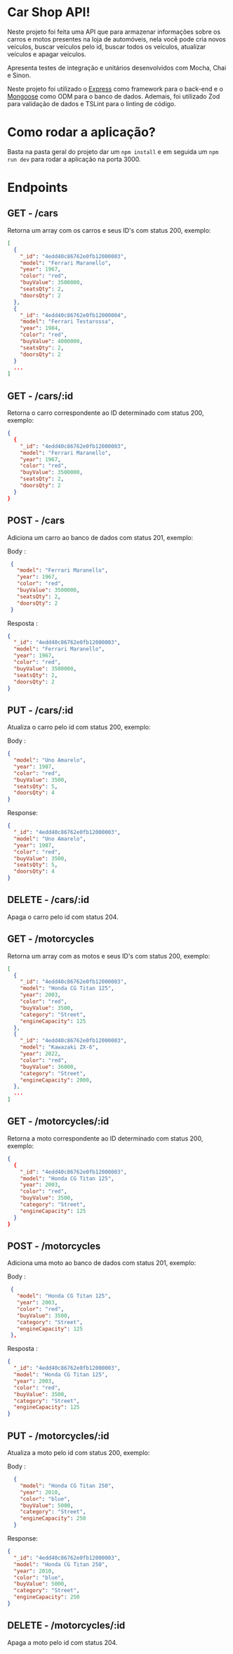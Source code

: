 # Car Shop API!

Neste projeto foi feita uma API que para armazenar informações sobre os carros e motos presentes na loja de automóveis, nela você pode cria novos veículos, buscar veículos pelo id, buscar todos os veículos, atualizar veículos e apagar veículos.

Apresenta testes de integração e unitários desenvolvidos com Mocha, Chai e Sinon.

Neste projeto foi utilizado o [Express](https://expressjs.com/) como framework para o back-end e o [Mongoose](https://mongoosejs.com) como ODM para o banco de dados. Ademais, foi utilizado Zod para validação de dados e TSLint para o linting de código.

# Como rodar a aplicação?

Basta na pasta geral do projeto dar um `npm install` e em seguida um `npm run dev` para rodar a aplicação na porta 3000.

# Endpoints

## GET - /cars
Retorna um array com os carros e seus ID's com status 200, exemplo:
```json
[
  {
    "_id": "4edd40c86762e0fb12000003",
    "model": "Ferrari Maranello",
    "year": 1967,
    "color": "red",
    "buyValue": 3500000,
    "seatsQty": 2,
    "doorsQty": 2
  },
  {
    "_id": "4edd40c86762e0fb12000004",
    "model": "Ferrari Testarossa",
    "year": 1984,
    "color": "red",
    "buyValue": 4000000,
    "seatsQty": 2,
    "doorsQty": 2
  }
  ...
]
```

## GET - /cars/:id
Retorna o carro correspondente ao ID determinado com status 200, exemplo:

```json
{
  {
    "_id": "4edd40c86762e0fb12000003",
    "model": "Ferrari Maranello",
    "year": 1967,
    "color": "red",
    "buyValue": 3500000,
    "seatsQty": 2,
    "doorsQty": 2
  }
}
```

## POST - /cars
Adiciona um carro ao banco de dados com status 201, exemplo:

Body :
 ```json
  {
    "model": "Ferrari Maranello",
    "year": 1967,
    "color": "red",
    "buyValue": 3500000,
    "seatsQty": 2,
    "doorsQty": 2
  }
```

Resposta :
  ```json
  {
    "_id": "4edd40c86762e0fb12000003",
    "model": "Ferrari Maranello",
    "year": 1967,
    "color": "red",
    "buyValue": 3500000,
    "seatsQty": 2,
    "doorsQty": 2
  }
  ```

## PUT - /cars/:id
Atualiza o carro pelo id com status 200, exemplo:

Body :
```json
{
  "model": "Uno Amarelo",
  "year": 1987,
  "color": "red",
  "buyValue": 3500,
  "seatsQty": 5,
  "doorsQty": 4
}
```
Response:
```json
{
  "_id": "4edd40c86762e0fb12000003",
  "model": "Uno Amarelo",
  "year": 1987,
  "color": "red",
  "buyValue": 3500,
  "seatsQty": 5,
  "doorsQty": 4
}
```

## DELETE - /cars/:id
Apaga o carro pelo id com status 204.

## GET - /motorcycles
Retorna um array com as motos e seus ID's com status 200, exemplo:
```json
[
  {
    "_id": "4edd40c86762e0fb12000003",
    "model": "Honda CG Titan 125",
    "year": 2003,
    "color": "red",
    "buyValue": 3500,
    "category": "Street",
    "engineCapacity": 125
  },
  {
    "_id": "4edd40c86762e0fb12000003",
    "model": "Kawazaki ZX-6",
    "year": 2022,
    "color": "red",
    "buyValue": 36000,
    "category": "Street",
    "engineCapacity": 2000,
  },
  ...
]
```

## GET - /motorcycles/:id
Retorna a moto correspondente ao ID determinado com status 200, exemplo:

```json
{
  {
    "_id": "4edd40c86762e0fb12000003",
    "model": "Honda CG Titan 125",
    "year": 2003,
    "color": "red",
    "buyValue": 3500,
    "category": "Street",
    "engineCapacity": 125
  }
}
```

## POST - /motorcycles
Adiciona uma moto ao banco de dados com status 201, exemplo:

Body :
 ```json
  {
    "model": "Honda CG Titan 125",
    "year": 2003,
    "color": "red",
    "buyValue": 3500,
    "category": "Street",
    "engineCapacity": 125
  },
```

Resposta :
  ```json
  {
    "_id": "4edd40c86762e0fb12000003",
    "model": "Honda CG Titan 125",
    "year": 2003,
    "color": "red",
    "buyValue": 3500,
    "category": "Street",
    "engineCapacity": 125
  }
  ```

## PUT - /motorcycles/:id
Atualiza a moto pelo id com status 200, exemplo:

Body :
```json
  {
    "model": "Honda CG Titan 250",
    "year": 2010,
    "color": "blue",
    "buyValue": 5000,
    "category": "Street",
    "engineCapacity": 250
  }
```
Response:
```json
{
  "_id": "4edd40c86762e0fb12000003",
  "model": "Honda CG Titan 250",
  "year": 2010,
  "color": "blue",
  "buyValue": 5000,
  "category": "Street",
  "engineCapacity": 250
}
```

## DELETE - /motorcycles/:id
Apaga a moto pelo id com status 204.

